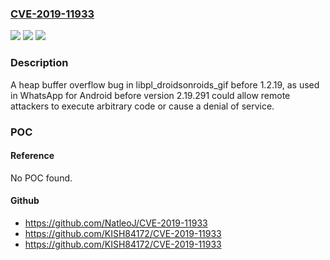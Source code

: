 ### [CVE-2019-11933](https://cve.mitre.org/cgi-bin/cvename.cgi?name=CVE-2019-11933)
![](https://img.shields.io/static/v1?label=Product&message=WhatsApp%20for%20Android&color=blue)
![](https://img.shields.io/static/v1?label=Version&message=!%3D%3E%202.19.291%20&color=brighgreen)
![](https://img.shields.io/static/v1?label=Vulnerability&message=Improper%20Restriction%20of%20Operations%20within%20the%20Bounds%20of%20a%20Memory%20Buffer%20(CWE-119)&color=brighgreen)

### Description

A heap buffer overflow bug in libpl_droidsonroids_gif before 1.2.19, as used in WhatsApp for Android before version 2.19.291 could allow remote attackers to execute arbitrary code or cause a denial of service.

### POC

#### Reference
No POC found.

#### Github
- https://github.com/NatleoJ/CVE-2019-11933
- https://github.com/KISH84172/CVE-2019-11933
- https://github.com/KISH84172/CVE-2019-11933

